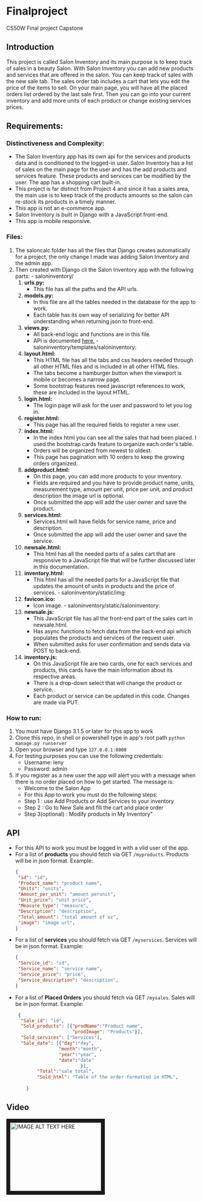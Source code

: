 # Finalproject
CS50W Final project Capstone

## Introduction 
This project is called Salon Inventory and its main purpose is to keep track of sales in a beauty Salon. With Salon Inventory you can add new products and services that are offered in the salon. You can keep track of sales with the new sale tab. The sales order tab includes a cart that lets you edit the price of the items to sell. On your main page, you will have all the placed orders list ordered by the last sale first. Then you can go into your current inventory and add more units of each product or change existing services prices.

## Requirements: 
 ### Distinctiveness and Complexity:
  * The Salon Inventory app has its own api for the services and products data and is conditioned to the logged-in user. Salon Inventory has a list of sales on the main page for the user and has the add products and services feature. These products and services can be modified by the user. The app has a shopping cart built-in.
  * This project is far distinct from Project 4 and since it has a sales area, the main use is to keep track of the products amounts so the salon can re-stock its products in a timely manner.
  * This app is not an e-commerce app.
  * Salon Inventory is built in Django with a JavaScript front-end.
  * This app is mobile responsive.
    
 ### Files:
  1. The saloncalc folder has all the files that Django creates automatically for a project, the only change I made was adding Salon Inventory and the admin app.
  2. Then created with Django cli the Salon Inventory app with the following parts:
    - saloninventory/
      1. **urls.py:**
         - This file has all the paths and the API urls.
      2. **models.py:**
         - In this file are all the tables needed in the database for the app to work.
         - Each table has its own way of serializing for better API understanding when returning json to front-end.
      3. **views.py:**
         - All back-end logic and functions are in this file.
         - API is documented [here.](https://github.com/leny133/Finalproject/blob/main/README.md#api)
    - saloninventory/templates/saloninventory:
      1. **layout.html:**
         - This HTML file has all the tabs and css headers needed through all other HTML files and is included in all other HTML files.
         - The tabs become a hamburger button when the viewport is mobile or becomes a narrow page.
         - Some bootstrap features need javascript references to work, these are included in the layout HTML.
      2. **login.html:**
         - The login page will ask for the user and password to let you log in.
      3. **register.html:**
         - This page has all the required fields to register a new user.
      4. **index.html:**
         - In the index html you can see all the sales that had been placed. I used the bootstrap cards feature to organize each order's table.
         - Orders will be organized from newest to oldest.
         - This page has pagination with 10 orders to keep the growing orders organized.
      5. **addproduct.html:**
         - On this page, you can add more products to your inventory. 
         - Fields are required and you have to provide product name, units, measurement type, amount per unit, price per unit, and product description the image url is optional.
         - Once submitted the app will add the user owner and save the product.
      6. **services.html:**
         - Services.html will have fields for service name, price and description.
         - Once submitted the app will add the user owner and save the service.
      7. **newsale.html:**
         - This html has all the needed parts of a sales cart that are responsive to a JavaScript file that will be further discussed later in this documentation.
      8. **inventory.html:**
         - This html has all the needed parts for a JavaScript file that updates the amount of units in products and the price of services.
    - saloninventory/static/img:
      1. **favicon.ico:**
         - Icon image.
    - saloninventory/static/saloninventory:
      1. **newsale.js:**
         - This JavaScript file has all the front-end part of the sales cart in newsale.html.
         - Has async functions to fetch data from the back-end api which populates the products and services of the request user.
         - When submitted asks for user confirmation and sends data via POST to back-end.
      2. **inventory.js:**
         - On this JavaScript file are two cards, one for each services and products, this cards have the main information about its respective areas.
         - There is a drop-down select that will change the product or service.
         - Each product or service can be updated in this code. Changes are made via PUT.
 ### How to run:
  1. You must have Django 3.1.5 or later for this app to work
  2. Clone this repo, in shell or powershell type in app's root path `python manage.py runserver`
  3. Open your browser and type `127.0.0.1:8000`
  4. For testing purposes you can use the following credentials:
     - Username: leny
     - Password: admin
  5. If you register as a new user the app will alert you with a message when there is no order placed on how to get started. The message is:
     - Welcome to the Salon App
     - For this App to work you must do the following steps:
     - Step 1 : use Add Products or Add Services to your inventory
     - Step 2 : Go to New Sale and fill the cart and place order
     - Step 3(optional) : Modify products in My Inventory"
## API
  - For this API to work you must be logged in with a vlid user of the app.
  - For a list of **products** you should fetch via GET `/myproducts`. Products will be in json format. Example:
    ```json
    {
     "id": "id",
     "Product_name": "product name",
     "Units": "units",
     "Amount_per_unit": "amount perunit",
     "Unit_price": "unit price",
     "Measure_type": "measure",
     "Description": "description",
     "Total_amount": "total amount of oz",
     "image": "image url",
    }
    ```
  - For a list of **services** you should fetch via GET `/myservices`. Services will be in json format. Example:
    ```json
    {
     "Service_id": "id",
     "Service_name": "service name",
     "Service_price": "price",
     "Service_description": "description",
    }
    ```
  - For a list of **Placed Orders** you should fetch via GET `/mysales`. Sales will be in json format. Example:
    ```json
     {
      "Sale_id": "id",
      "Sold_products": [{"prodName":"Product name",
                         "prodImage": "Products"}],
      "Sold_services": ["Services"],
      "Sale_date": [{"day":"day",
                    "month":"month",
                    "year":"year",
                    "date":"date"
                            }],
            "Total":"sale total",
            "Sold_html": "Table of the order formatted in HTML",
            
        }
     ```
## Video
  <a href="http://www.youtube.com/watch?feature=player_embedded&v=4HahPml1CIo
" target="_blank"><img src="http://img.youtube.com/vi/4HahPml1CIo/0.jpg" 
alt="IMAGE ALT TEXT HERE" width="240" height="180" border="10" /></a>

